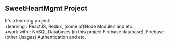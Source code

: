 ## SweetHeartMgmt Project
It's a learning project:</br>
+learning : ReactJS, Redux, (some of)Node Modules and etc.</br>
+work with : NoSQL Databases (in this project Firebase database), Firebase (other Usages) Authentication and etc.